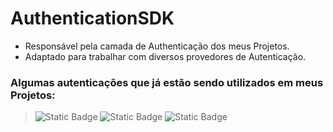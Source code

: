 # AuthenticationSDK

- Responsável pela camada de Authenticação dos meus Projetos.
- Adaptado para trabalhar com diversos provedores de Autenticação.

  
### Algumas autenticações que já estão sendo utilizados em meus Projetos:
> ![Static Badge](https://img.shields.io/badge/FirestoreAuth_Anônimo-green?style=for-the-badge)
> ![Static Badge](https://img.shields.io/badge/FirestoreAuth_Email/Senha-green?style=for-the-badge)
> ![Static Badge](https://img.shields.io/badge/Biometria-green?style=for-the-badge)
